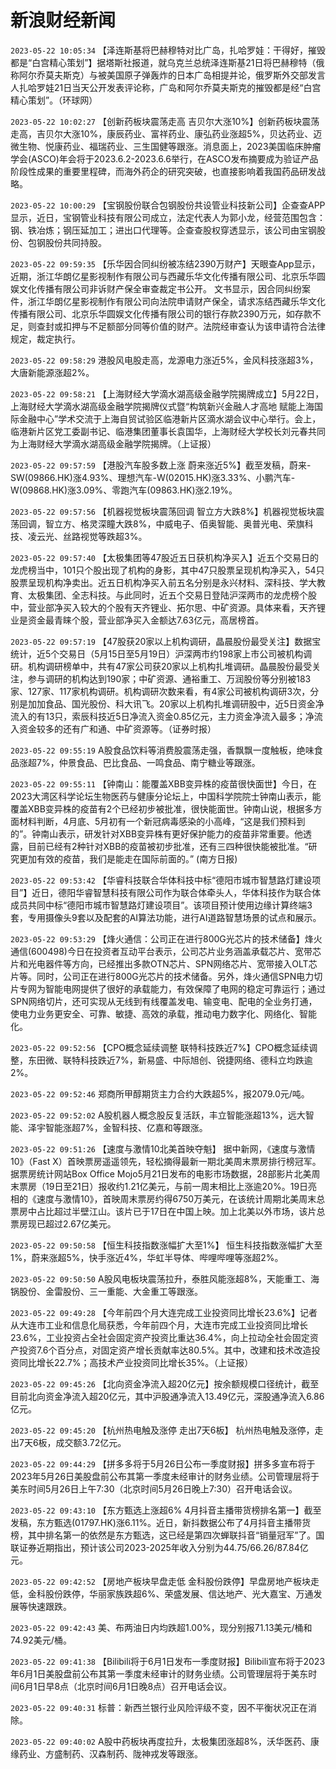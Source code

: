 # 新浪财经新闻
`2023-05-22 10:05:34` 【泽连斯基将巴赫穆特对比广岛，扎哈罗娃：干得好，摧毁都是“白宫精心策划”】据塔斯社报道，就乌克兰总统泽连斯基21日将巴赫穆特（俄称阿尔乔莫夫斯克）与被美国原子弹轰炸的日本广岛相提并论，俄罗斯外交部发言人扎哈罗娃21日当天公开发表评论称，广岛和阿尔乔莫夫斯克的摧毁都是经“白宫精心策划”。（环球网）

`2023-05-22 10:02:27` 【创新药板块震荡走高 吉贝尔大涨10%】创新药板块震荡走高，吉贝尔大涨10%，康辰药业、富祥药业、康弘药业涨超5%，贝达药业、迈微生物、悦康药业、福瑞药业、三生国健等跟涨。消息面上，2023美国临床肿瘤学会(ASCO)年会将于2023.6.2-2023.6.6举行，在ASCO发布摘要成为验证产品阶段性成果的重要里程碑，而海外药企的研究突破，也直接影响着我国药品研发战略。

`2023-05-22 10:00:29` 【宝钢股份联合包钢股份共设管业科技新公司】企查查APP显示，近日，宝钢管业科技有限公司成立，法定代表人为郭小龙，经营范围包含：钢、铁冶炼；钢压延加工；进出口代理等。企查查股权穿透显示，该公司由宝钢股份、包钢股份共同持股。

`2023-05-22 09:59:35` 【乐华因合同纠纷被冻结2390万财产】天眼查App显示，近期，浙江华朗亿星影视制作有限公司与西藏乐华文化传播有限公司、北京乐华圆娱文化传播有限公司非诉财产保全审查裁定书公开。 文书显示，因合同纠纷案件，浙江华朗亿星影视制作有限公司向法院申请财产保全，请求冻结西藏乐华文化传播有限公司、北京乐华圆娱文化传播有限公司的银行存款2390万元，如存款不足，则查封或扣押与不足额部分同等价值的财产。法院经审查认为该申请符合法律规定，裁定执行。

`2023-05-22 09:58:29` 港股风电股走高，龙源电力涨近5%，金风科技涨超3%，大唐新能源涨超2%。

`2023-05-22 09:58:21` 【上海财经大学滴水湖高级金融学院揭牌成立】5月22日，上海财经大学滴水湖高级金融学院揭牌仪式暨“构筑新兴金融人才高地 赋能上海国际金融中心”学术交流于上海自贸试验区临港新片区滴水湖会议中心举行。会上，临港新片区党工委副书记、临港集团董事长袁国华，上海财经大学校长刘元春共同为上海财经大学滴水湖高级金融学院揭牌。（上证报）

`2023-05-22 09:57:59` 【港股汽车股多数上涨 蔚来涨近5%】截至发稿，蔚来-SW(09866.HK)涨4.93%、理想汽车-W(02015.HK)涨3.33%、小鹏汽车-W(09868.HK)涨3.09%、零跑汽车(09863.HK)涨2.19%。

`2023-05-22 09:57:56` 【机器视觉板块震荡回调 智立方大跌8%】机器视觉板块震荡回调，智立方、格灵深瞳大跌8%，中威电子、佰奥智能、奥普光电、荣旗科技、凌云光、丝路视觉等跌超3%。

`2023-05-22 09:57:40` 【太极集团等47股近五日获机构净买入】近五个交易日的龙虎榜当中，101只个股出现了机构的身影，其中47只股票呈现机构净买入，54只股票呈现机构净卖出。近五日机构净买入前五名分别是永兴材料、深科技、学大教育、太极集团、全志科技。与此同时，近五个交易日登陆沪深两市的龙虎榜个股中，营业部净买入较大的个股有天齐锂业、拓尔思、中矿资源。具体来看，天齐锂业是资金最青睐个股，营业部净买入金额达7.63亿元，高居榜首。

`2023-05-22 09:57:19` 【47股获20家以上机构调研，晶晨股份最受关注】数据宝统计，近5个交易日（5月15日至5月19日）沪深两市约198家上市公司被机构调研。机构调研榜单中，共有47家公司获20家以上机构扎堆调研。晶晨股份最受关注，参与调研的机构达到190家；中矿资源、通裕重工、万润股份等分别被183家、127家、117家机构调研。机构调研次数来看，有4家公司被机构调研3次，分别是加加食品、国光股份、科大讯飞。20家以上机构扎堆调研股中，近5日资金净流入的有13只，索辰科技近5日净流入资金0.85亿元，主力资金净流入最多；净流入资金较多的还有广和通、中矿资源等。（证券时报）

`2023-05-22 09:55:19` A股食品饮料等消费股震荡走强，香飘飘一度触板，绝味食品涨超7%，仲景食品、巴比食品、一鸣食品、南宁糖业等跟涨。

`2023-05-22 09:55:11` 【钟南山：能覆盖XBB变异株的疫苗很快面世】今日，在2023大湾区科学论坛生物医药与健康分论坛上，中国科学院院士钟南山表示，能覆盖XBB变异株的疫苗有2个已经初步被批准，很快能面世。钟南山说，根据多方面材料判断，4月底、5月初有一个新冠病毒感染的小高峰，“这是我们预料到的”。钟南山表示，研发针对XBB变异株有更好保护能力的疫苗非常重要。他透露，目前已经有2种针对XBB的疫苗被初步批准，还有三四种很快能被批准。“研究更加有效的疫苗，我们是能走在国际前面的。” (南方日报)

`2023-05-22 09:53:42` 【华睿科技联合华体科技中标“德阳市城市智慧路灯建设项目”】近日，德阳华睿智慧科技有限公司作为联合体牵头人，华体科技作为联合体成员共同中标“德阳市城市智慧路灯建设项目”。该项目预计使用边缘计算终端3套，专用摄像头9套以及配套的AI算法功能，进行AI道路智慧场景的试点和展示。

`2023-05-22 09:53:29` 【烽火通信：公司正在进行800G光芯片的技术储备】烽火通信(600498)今日在投资者互动平台表示，公司芯片业务涵盖承载芯片、宽带芯片和光电器件等方向，已经推出多款OTN芯片、SPN网络芯片、宽带接入OLT芯片等。同时，公司正在进行800G光芯片的技术储备。另外，烽火通信SPN电力切片专网为智能电网提供了很好的承载能力，有效保障了电网的稳定可靠运行；通过SPN网络切片，还可实现从无线到有线覆盖发电、输变电、配电的全业务打通，使电力业务更安全、可靠、敏捷、高效的承载，推动电力数字化、网络化、智能化。

`2023-05-22 09:52:56` 【CPO概念延续调整 联特科技跌近7%】CPO概念延续调整，东田微、联特科技跌近7%，新易盛、中际旭创、锐捷网络、德科立均跌逾2%。

`2023-05-22 09:52:46` 郑商所甲醇期货主力合约大跌超5%，报2079.0元/吨。

`2023-05-22 09:52:02` A股机器人概念股反复活跃，丰立智能涨超13%，远大智能、泽宇智能涨超7%，金智科技、亿嘉和等跟涨。

`2023-05-22 09:51:26` 【速度与激情10北美首映夺魁】 据中新网，《速度与激情10》（Fast X）首映票房遥遥领先，轻松摘得最新一期北美周末票房排行榜冠军。据票房统计网站Box Office Mojo5月21日发布的电影市场数据，28部影片北美周末票房（19日至21日）报收约1.21亿美元，与前一周末相比上涨逾20%。19日亮相的《速度与激情10》，首映周末票房约得6750万美元，在该统计周期北美周末总票房中占比超过半壁江山。该片已于17日在中国上映。加上北美以外市场，该片总票房现已超过2.67亿美元。

`2023-05-22 09:50:58` 【恒生科技指数涨幅扩大至1%】 恒生科技指数涨幅扩大至1%，蔚来涨超5%，快手涨近4%，华虹半导体、哔哩哔哩等涨超2%。

`2023-05-22 09:50:50` A股风电板块震荡拉升，泰胜风能涨超8%，天能重工、海锅股份、金雷股份、三一重能、大金重工等跟涨。

`2023-05-22 09:49:28` 【今年前四个月大连完成工业投资同比增长23.6%】记者从大连市工业和信息化局获悉，今年前四个月，大连市完成工业投资同比增长23.6%，工业投资占全社会固定资产投资比重达36.4%，向上拉动全社会固定资产投资7.6个百分点，对固定资产增长贡献率达80.5%。其中，改建和技术改造投资同比增长22.7%；高技术产业投资同比增长35%。（上证报）

`2023-05-22 09:45:26` 【北向资金净流入超20亿元】按余额规模口径统计，截至目前北向资金净流入超20亿元，其中沪股通净流入13.49亿元，深股通净流入6.86亿元。

`2023-05-22 09:45:20` 【杭州热电触及涨停 走出7天6板】 杭州热电触及涨停，走出7天6板，成交额3.72亿元。

`2023-05-22 09:44:29` 【拼多多将于5月26日公布一季度财报】拼多多宣布将于2023年5月26日美股盘前公布其第一季度未经审计的财务业绩。公司管理层将于美东时间5月26日上午7:30（北京时间5月26日晚上7:30）召开电话会议。

`2023-05-22 09:43:10` 【东方甄选上涨超6% 4月抖音主播带货榜排名第一】截至发稿，东方甄选(01797.HK)涨6.11%。近日，新抖数据公布了4月抖音主播带货榜，其中排名第一的依然是东方甄选，这已经是第四次蝉联抖音“销量冠军”了。国联证券近期指出，预计该公司2023-2025年收入分别为44.75/66.26/87.84亿元。

`2023-05-22 09:42:52` 【房地产板块早盘走低 金科股份跌停】早盘房地产板块走低，金科股份跌停，华丽家族跌超6%、荣盛发展、信达地产、光大嘉宝、万通发展等快速跟跌。

`2023-05-22 09:42:43` 美、布两油日内均跌超1.00%，现分别报71.13美元/桶和74.92美元/桶。

`2023-05-22 09:41:38` 【Bilibili将于6月1日发布一季度财报】Bilibili宣布将于2023年6月1日美股盘前公布其第一季度未经审计的财务业绩。公司管理层将于美东时间6月1日早8点（北京时间6月1日晚8点）召开电话会议。

`2023-05-22 09:40:31` 标普：新西兰银行业风险评级不变，因不平衡状况正在消除。

`2023-05-22 09:40:02` A股中药板块再度拉升，太极集团涨超8%，沃华医药、康缘药业、方盛制药、汉森制药、陇神戎发等跟涨。

